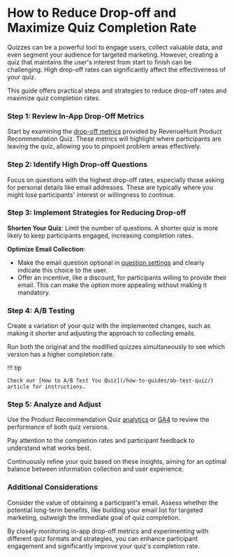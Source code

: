 # How to Reduce Drop-off and Maximize Quiz Completion Rate

Quizzes can be a powerful tool to engage users, collect valuable data, and even segment your audience for targeted marketing. However, creating a quiz that maintains the user's interest from start to finish can be challenging. High drop-off rates can significantly affect the effectiveness of your quiz.

This guide offers practical steps and strategies to reduce drop-off rates and maximize quiz completion rates.

### Step 1: Review In-App Drop-Off Metrics

Start by examining the [drop-off metrics](/reference/quiz-builder/metrics/#drop-off) provided by RevenueHunt Product Recommendation Quiz. These metrics will highlight where participants are leaving the quiz, allowing you to pinpoint problem areas effectively.

### Step 2: Identify High Drop-off Questions

Focus on questions with the highest drop-off rates, especially those asking for personal details like email addresses. These are typically where you might lose participants' interest or willingness to continue.

### Step 3: Implement Strategies for Reducing Drop-off

**Shorten Your Quiz**: Limit the number of questions. A shorter quiz is more likely to keep participants engaged, increasing completion rates.

**Optimize Email Collection**:
  - Make the email question optional in [question settings](/reference/quiz-builder/questions/#question-settings) and clearly indicate this choice to the user.
  - Offer an incentive, like a discount, for participants willing to provide their email. This can make the option more appealing without making it mandatory.

### Step 4: A/B Testing

Create a variation of your quiz with the implemented changes, such as making it shorter and adjusting the approach to collecting emails.

Run both the original and the modified quizzes simultaneously to see which version has a higher completion rate.

!!! tip

    Check our [How to A/B Test You Quiz](/how-to-guides/ab-test-quiz/) article for instructions.

### Step 5: Analyze and Adjust
Use the Product Recommendation Quiz [analytics](/reference/quiz-builder/metrics/#analytics) or [GA4](/how-to-guides/integrate-google-analytics/) to review the performance of both quiz versions.

Pay attention to the completion rates and participant feedback to understand what works best.

Continuously refine your quiz based on these insights, aiming for an optimal balance between information collection and user experience.

### Additional Considerations

Consider the value of obtaining a participant's email. Assess whether the potential long-term benefits, like building your email list for targeted marketing, outweigh the immediate goal of quiz completion.

By closely monitoring in-app drop-off metrics and experimenting with different quiz formats and strategies, you can enhance participant engagement and significantly improve your quiz's completion rate.
